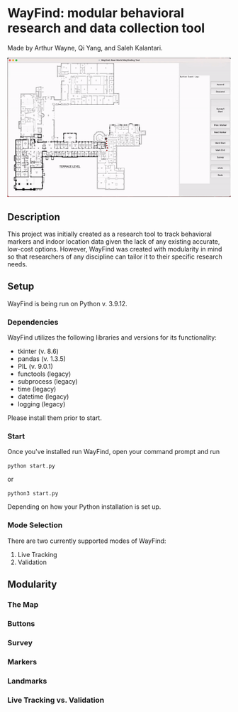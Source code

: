# WayFind: modular behavioral research and data collection tool
Made by Arthur Wayne, Qi Yang, and Saleh Kalantari. 

![alt text](https://github.com/CornellDAIL/WayFind/blob/main/images/sample.gif)

## Description
This project was initially created as a research tool to track behavioral markers and indoor location data given the lack of any existing accurate, low-cost options. However, WayFind was created with modularity in mind so that researchers of any discipline can tailor it to their specific research needs.

## Setup
WayFind is being run on Python v. 3.9.12.

### Dependencies
WayFind utilizes the following libraries and versions for its functionality:
- tkinter (v. 8.6)
- pandas (v. 1.3.5)
- PIL (v. 9.0.1)
- functools (legacy)
- subprocess (legacy)
- time (legacy)
- datetime (legacy)
- logging (legacy)

Please install them prior to start.

### Start

Once you've installed run WayFind, open your command prompt and run

`python start.py`

or

`python3 start.py`

Depending on how your Python installation is set up.
  
### Mode Selection

There are two currently supported modes of WayFind:
1. Live Tracking
2. Validation

## Modularity

### The Map

### Buttons

### Survey

### Markers

### Landmarks

### Live Tracking vs. Validation
